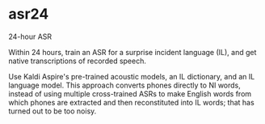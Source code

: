 # asr24
24-hour ASR

Within 24 hours, train an ASR for a surprise incident language (IL), and get native transcriptions of recorded speech.

Use Kaldi Aspire's pre-trained acoustic models, an IL dictionary, and an IL language model.
This approach converts phones directly to NI words, instead of using multiple cross-trained ASRs to make English words
from which phones are extracted and then reconstituted into IL words;  that has turned out to be too noisy.
